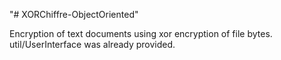 "# XORChiffre-ObjectOriented" 

Encryption of text documents using xor encryption of file bytes.
util/UserInterface was already provided.
